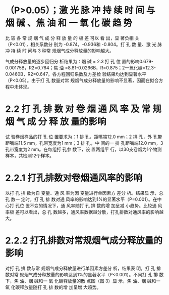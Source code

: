 # （P>0.05）；激 光 脉 冲 持 续 时 间 与 烟 碱 、焦 油 和 一 氧 化 碳               趋 势

比 较 各 常 规 烟 气 成 分 释 放 量 的 极 差 可以 看 出，显 著负相 关（P<0.01），相关系数分 别为 -0.874，-0.936和 -0.804。打 孔 数 量、激 光 脉 冲 持 续 时 间与 3 种常 规烟气成分释放量的影响越大。

气成分释放量的逐步回归分 析结果为：烟 碱 = 2.3 打 孔 位 置的影响0.679-0.00175B，R2=0.764；焦 油 =8.81-0.0266B，R=0.875；2一氧化碳=12.3-0.0460B，R2=0.647。各方程回归系数及方差检 验结果均达到显著水平（P<0.05）。由于打 孔 数量对常 规烟气成分释放量的影响不显著，因而在拟合方程中未体现。

# 2.2   打 孔 排 数 对 卷 烟 通 风 率 及 常 规 烟 气 成 分 释 放 量的影响

试 验卷烟样品的打 孔 位 置要求为：1 排 孔，距嘴端12.0 mm；2 排 孔，外 孔带距嘴端11.5 mm，孔带宽度为1 mm；3 排 孔，中 间的一 排 孔距嘴端12.0 mm，3孔带宽度为2 mm。在每组打 孔参 数下，设 置两组平 行，以30支卷烟为1个物测样本，共检测12个样本。

# 2.2.1  打孔排数对卷烟通风率的影响

以打 孔 排 数为自 变量、通 风 率为因 变量进行单因素方 差分 析。结果显 示，总 孔 数一 定时，打 孔 排 数对通 风率的影响达到1%的显著水平（P=0.001）。在中 心打 孔位 置不变的情况下，通 风率随打 孔 排 数的增 加呈减 小趋势。比较通 风率极 差可以看出，总 孔 数越多，通风率数据越分散，打孔排数对通风率的影响越大。

# 2.2.2  打孔排数对常规烟气成分释放量的影响

对打 孔 排 数与常 规烟气成分释放量进行单因素方差分 析，结果表 明，打 孔 排 数对常 规烟气成分释放量的影响达到1%的显著水平（P<0.001）。不同打 孔 排 数下，焦 油、烟 碱和一 氧 化碳释放量的散 点图（图 3）显 示，焦 油、烟 碱和一 氧 化碳释放量随打 孔 排 数的增 加呈增 大趋势。